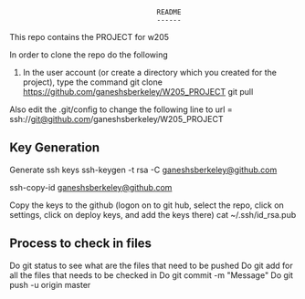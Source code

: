                                         README
                                        ------

This repo contains the PROJECT for w205

In order to clone the repo do the following
1.  In the user account (or create a directory which you created for the project), type the command
git clone https://github.com/ganeshsberkeley/W205_PROJECT
git pull

Also edit the .git/config to change the following line to
url = ssh://git@github.com/ganeshsberkeley/W205_PROJECT

Key Generation
--------------
Generate ssh keys
ssh-keygen -t rsa -C ganeshsberkeley@github.com

ssh-copy-id ganeshsberkeley@github.com

Copy the keys to the github (logon on to git hub, select the repo, click on settings, click on deploy keys, and add the keys there)
cat ~/.ssh/id_rsa.pub





Process to check in files
-------------------------

Do git status to see what are the files that need to be pushed
Do git add <file> for all the files that needs to be checked in
Do git commit -m "Message"
Do git push -u origin master



